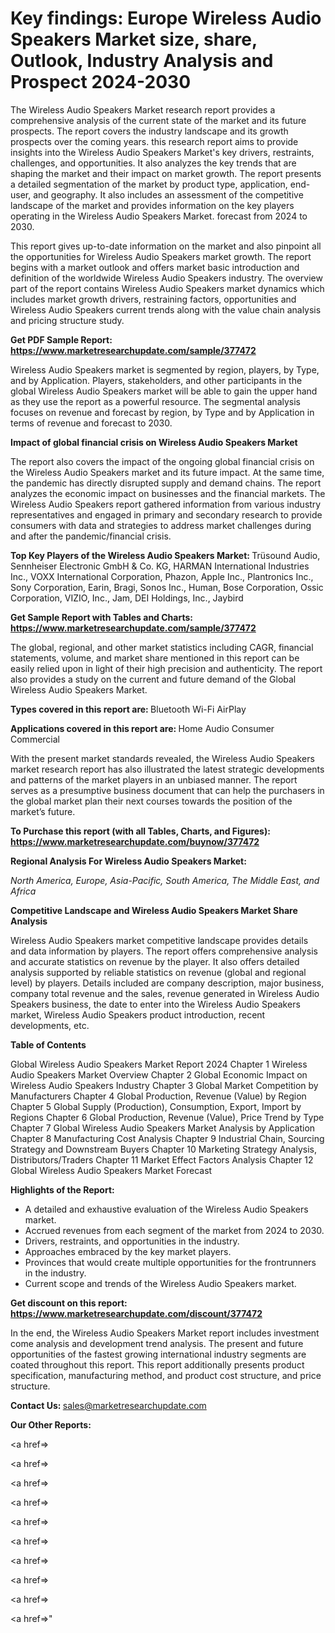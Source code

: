 # Key findings: Europe Wireless Audio Speakers Market size, share, Outlook, Industry Analysis and Prospect 2024-2030

The Wireless Audio Speakers Market research report provides a comprehensive analysis of the current state of the market and its future prospects. The report covers the industry landscape and its growth prospects over the coming years. this research report aims to provide insights into the Wireless Audio Speakers Market's key drivers, restraints, challenges, and opportunities. It also analyzes the key trends that are shaping the market and their impact on market growth. The report presents a detailed segmentation of the market by product type, application, end-user, and geography. It also includes an assessment of the competitive landscape of the market and provides information on the key players operating in the Wireless Audio Speakers Market. forecast from 2024 to 2030.

This report gives up-to-date information on the market and also pinpoint all the opportunities for Wireless Audio Speakers market growth. The report begins with a market outlook and offers market basic introduction and definition of the worldwide Wireless Audio Speakers industry. The overview part of the report contains Wireless Audio Speakers market dynamics which includes market growth drivers, restraining factors, opportunities and Wireless Audio Speakers current trends along with the value chain analysis and pricing structure study.

<strong><b>Get PDF Sample Report: <a href=https://www.marketresearchupdate.com/sample/377472>https://www.marketresearchupdate.com/sample/377472</a></b></strong>

Wireless Audio Speakers market is segmented by region, players, by Type, and by Application. Players, stakeholders, and other participants in the global Wireless Audio Speakers market will be able to gain the upper hand as they use the report as a powerful resource. The segmental analysis focuses on revenue and forecast by region, by Type and by Application in terms of revenue and forecast to 2030.

<strong><b>Impact of global financial crisis on Wireless Audio Speakers Market</b></strong>

The report also covers the impact of the ongoing global financial crisis on the Wireless Audio Speakers market and its future impact. At the same time, the pandemic has directly disrupted supply and demand chains. The report analyzes the economic impact on businesses and the financial markets. The Wireless Audio Speakers report gathered information from various industry representatives and engaged in primary and secondary research to provide consumers with data and strategies to address market challenges during and after the pandemic/financial crisis.

<strong><b>Top Key Players of the Wireless Audio Speakers Market:
</b></strong>Trüsound Audio, Sennheiser Electronic GmbH & Co. KG, HARMAN International Industries Inc., VOXX International Corporation, Phazon, Apple Inc., Plantronics Inc., Sony Corporation, Earin, Bragi, Sonos Inc., Human, Bose Corporation, Ossic Corporation, VIZIO, Inc., Jam, DEI Holdings, Inc., Jaybird<strong><b>
</b></strong>

<strong><b>Get Sample Report with Tables and Charts: <a href=https://www.marketresearchupdate.com/sample/377472>https://www.marketresearchupdate.com/sample/377472</a></b></strong>

The global, regional, and other market statistics including CAGR, financial statements, volume, and market share mentioned in this report can be easily relied upon in light of their high precision and authenticity. The report also provides a study on the current and future demand of the Global Wireless Audio Speakers Market.

<strong><b>Types covered in this report are:
</b></strong>Bluetooth
Wi-Fi
AirPlay<strong><b>
</b></strong>

<strong><b>Applications covered in this report are:
</b></strong>Home Audio
Consumer
Commercial<strong><b>
</b></strong>

With the present market standards revealed, the Wireless Audio Speakers market research report has also illustrated the latest strategic developments and patterns of the market players in an unbiased manner. The report serves as a presumptive business document that can help the purchasers in the global market plan their next courses towards the position of the market’s future.

<strong><b>To Purchase this report (with all Tables, Charts, and Figures): <a href=https://www.marketresearchupdate.com/buynow/377472>https://www.marketresearchupdate.com/buynow/377472</a></b></strong>

<strong><b>Regional Analysis For Wireless Audio Speakers Market:</b></strong>

<em><i>North America, Europe, Asia-Pacific, South America, The Middle East, and Africa</i></em>

<strong><b>Competitive Landscape and Wireless Audio Speakers Market Share Analysis</b></strong>

Wireless Audio Speakers market competitive landscape provides details and data information by players. The report offers comprehensive analysis and accurate statistics on revenue by the player. It also offers detailed analysis supported by reliable statistics on revenue (global and regional level) by players. Details included are company description, major business, company total revenue and the sales, revenue generated in Wireless Audio Speakers business, the date to enter into the Wireless Audio Speakers market, Wireless Audio Speakers product introduction, recent developments, etc.

<strong><b>Table of Contents</b></strong>

Global Wireless Audio Speakers Market Report 2024
Chapter 1 Wireless Audio Speakers Market Overview
Chapter 2 Global Economic Impact on Wireless Audio Speakers Industry
Chapter 3 Global Market Competition by Manufacturers
Chapter 4 Global Production, Revenue (Value) by Region
Chapter 5 Global Supply (Production), Consumption, Export, Import by Regions
Chapter 6 Global Production, Revenue (Value), Price Trend by Type
Chapter 7 Global Wireless Audio Speakers Market Analysis by Application
Chapter 8 Manufacturing Cost Analysis
Chapter 9 Industrial Chain, Sourcing Strategy and Downstream Buyers
Chapter 10 Marketing Strategy Analysis, Distributors/Traders
Chapter 11 Market Effect Factors Analysis
Chapter 12 Global Wireless Audio Speakers Market Forecast

<strong><b>Highlights of the Report:</b></strong>

- A detailed and exhaustive evaluation of the Wireless Audio Speakers market.
- Accrued revenues from each segment of the market from 2024 to 2030.
- Drivers, restraints, and opportunities in the industry.
- Approaches embraced by the key market players.
- Provinces that would create multiple opportunities for the frontrunners in the industry.
- Current scope and trends of the Wireless Audio Speakers market.

<strong><b>Get discount on this report: <a href=https://www.marketresearchupdate.com/discount/377472>https://www.marketresearchupdate.com/discount/377472</a></b></strong>

In the end, the Wireless Audio Speakers Market report includes investment come analysis and development trend analysis. The present and future opportunities of the fastest growing international industry segments are coated throughout this report. This report additionally presents product specification, manufacturing method, and product cost structure, and price structure.

<strong><b>Contact Us:
</b></strong>sales@marketresearchupdate.com

<strong>Our Other Reports:</strong>

<a href=></a>

<a href=></a>

<a href=></a>

<a href=></a>

<a href=></a>

<a href=></a>

<a href=></a>

<a href=></a>

<a href=></a>

<a href=></a>"
